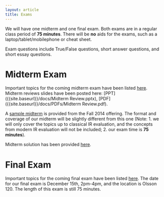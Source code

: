 ```yaml
---
layout: article
title: Exams
---
```


We will have one midterm and one final exam. Both exams are in a regular class period of **75 minutes**. There will be **no** aids for the exams, such as a laptop/tablet/mobilephone or cheat sheet.

Exam questions include True/False questions, short answer questions, and short essay questions. 

# Midterm Exam

Important topics for the coming midterm exam have been listed [here]({{site.baseurl}}/midterm-list). Midterm reviews slides have been posted here: [PPT]({{site.baseurl}}/docs/Midterm Review.pptx), [PDF]({{site.baseurl}}/docs/PDFs/Midterm Review.pdf).

A [sample midterm]({{site.baseurl}}/docs/midterm/midterm-solution-2014Fall.pdf) is provided from the Fall 2014 offering. The format and coverage of our midterm will be slightly different from this one (Note: 1. we will only cover the topics up to classical IR evaluation, and the concepts from modern IR evaluation will not be included; 2. our exam time is **75 minutes**).  

Midterm solution has been provided [here]({{site.baseurl}}/docs/midterm/midterm-solution-2015Fall.pdf).

# Final Exam

Important topics for the coming final exam have been listed [here]({{site.baseurl}}/midterm-list). The date for our final exam is December 15th, 2pm-4pm, and the location is Olsson 120. The length of this exam is still 75 minutes.

